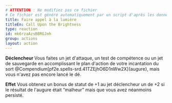 ```yaml
---
# ATTENTION : Ne modifiez pas ce fichier
# Ce fichier est généré automatiquement par un script d'après les données du module Foundry VTT officiel et de sa traduction
title: Faire appel à la lumière
titleEn: Call Upon the Brightness
type: reaction
id: mk6rzaAzsBBRGJnh
group: actions
layout: action
---
```

<p><strong>Déclencheur </strong>Vous faites un jet d'attaque, un test de compétence ou un jet de sauvegarde en accomplissant le plan d'action de votre incantation du sort @Compendium[pf2e.spells-srd.41TZEjhO6D1nWw2X]{augure}, mais vous n'avez pas encore lancé le dé.</p><p><strong>Effet</strong>&nbsp;Vous obtenez un bonus de statut de +1 au jet déclencheur un de +2 si le résultat de l'augure était “malheur” mais que vous avez néanmoins persisté.</p>
